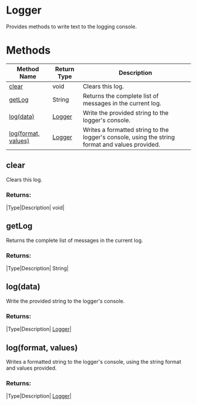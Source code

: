 # Logger
Provides methods to write text to the logging console.

# Methods
|Method Name|Return Type|Description|
|-|-|-
[clear](#clear)|void|Clears this log.<br />
[getLog](#getlog)|String|Returns the complete list of messages in the current log.<br />
[log(data)](#log~data~)|[Logger](./Logger)|Write the provided string to the logger's console.<br />
[log(format, values)](#log~format_-values~)|[Logger](./Logger)|Writes a formatted string to the logger's console, using the string format and values provided.<br />

## <a name="clear"></a>clear
Clears this log.

### Returns:
|Type|Description|
void|

## <a name="getlog"></a>getLog
Returns the complete list of messages in the current log.

### Returns:
|Type|Description|
String|

## <a name="log~data~"></a>log(data)
Write the provided string to the logger's console.

### Returns:
|Type|Description|
[Logger](./Logger)|

## <a name="log~format_-values~"></a>log(format, values)
Writes a formatted string to the logger's console, using the string format and values provided.

### Returns:
|Type|Description|
[Logger](./Logger)|

